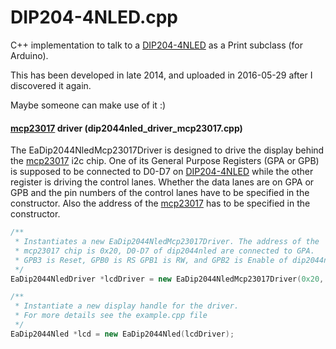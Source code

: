 # DIP204-4NLED.cpp
C++ implementation to talk to a [DIP204-4NLED](http://www.lcd-module.de/pdf/doma/dip204-4.pdf)  as a Print subclass (for Arduino).

This has been developed in late 2014, and uploaded in 2016-05-29 after I discovered it again.

Maybe someone can make use of it :)




#### [mcp23017](http://ww1.microchip.com/downloads/en/DeviceDoc/21952b.pdf) driver (dip2044nled_driver_mcp23017.cpp)
The EaDip2044NledMcp23017Driver is designed to drive the display behind the [mcp23017](http://ww1.microchip.com/downloads/en/DeviceDoc/21952b.pdf) i2c chip. One of its General Purpose Registers (GPA or GPB) is supposed to be connected to D0-D7 on [DIP204-4NLED](http://www.lcd-module.de/pdf/doma/dip204-4.pdf) while the other register is driving the control lanes. Whether the data lanes are on GPA or GPB and the pin numbers of the control lanes have to be specified in the constructor. Also the address of the [mcp23017](http://ww1.microchip.com/downloads/en/DeviceDoc/21952b.pdf) has to be specified in the constructor.

```cpp
/**
 * Instantiates a new EaDip2044NledMcp23017Driver. The address of the
 * mcp23017 chip is 0x20, D0-D7 of dip2044nled are connected to GPA.
 * GPB3 is Reset, GPB0 is RS GPB1 is RW, and GPB2 is Enable of dip2044nled.
 */
EaDip2044NledDriver *lcdDriver = new EaDip2044NledMcp23017Driver(0x20, true, 3, 0, 1, 2);

/**
 * Instantiate a new display handle for the driver.
 * For more details see the example.cpp file
 */ 
EaDip2044Nled *lcd = new EaDip2044Nled(lcdDriver);
```
